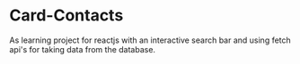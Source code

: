 # Card-Contacts
As learning project for reactjs with an interactive search bar and using fetch api's for taking data from the database.
